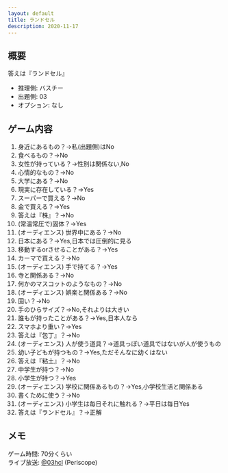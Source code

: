```yaml
---
layout: default
title: ランドセル
description: 2020-11-17
---
```


## 概要

答えは『ランドセル』

- 推理側: バスチー
- 出題側: 03
- オプション: なし

## ゲーム内容

1. 身近にあるもの？→私(出題側)はNo
2. 食べるもの？→No
3. 女性が持っている？→性別は関係ない,No
4. 心情的なもの？→No
5. 大学にある？→No
6. 現実に存在している？→Yes
7. スーパーで買える？→No
8. 金で買える？→Yes
9. 答えは『株』？→No
10. (常温常圧で)固体？→Yes
11. (オーディエンス) 世界中にある？→No
12. 日本にある？→Yes,日本では圧倒的に見る
13. 移動するorさせることがある？→Yes
14. カーマで買える？→No
15. (オーディエンス) 手で持てる？→Yes
16. 寺と関係ある？→No
17. 何かのマスコットのようなもの？→No
18. (オーディエンス) 娯楽と関係ある？→No
19. 固い？→No
20. 手のひらサイズ？→No,それよりは大きい
21. 誰もが持ったことがある？→Yes,日本人なら
22. スマホより重い？→Yes
23. 答えは『包丁』？→No
24. (オーディエンス) 人が使う道具？→道具っぽい道具ではないが人が使うもの
25. 幼い子どもが持つもの？→Yes,ただそんなに幼くはない
26. 答えは『粘土』？→No
27. 中学生が持つ？→No
28. 小学生が持つ？→Yes
29. (オーディエンス) 学校に関係あるもの？→Yes,小学校生活と関係ある
30. 書くために使う？→No
31. (オーディエンス) 小学生は毎日それに触れる？→平日は毎日Yes
32. 答えは『ランドセル』？→正解

## メモ

ゲーム時間: 70分くらい  
ライブ放送: [@03hcl](https://www.periscope.tv/03hcl/1vAxRwnAZBXKl) (Periscope)
